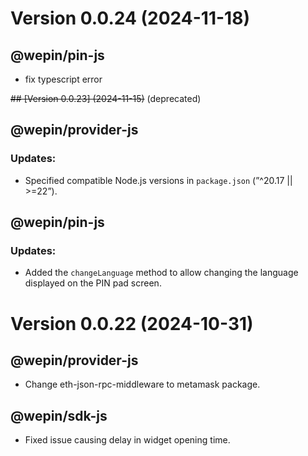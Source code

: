 # Version 0.0.24 (2024-11-18)

## @wepin/pin-js

- fix typescript error

~~## [Version 0.0.23] (2024-11-15)~~ (deprecated)

## @wepin/provider-js

### Updates:

- Specified compatible Node.js versions in `package.json` (”^20.17 || >=22”).

## @wepin/pin-js

### Updates:

- Added the `changeLanguage` method to allow changing the language displayed on the PIN pad screen.

# Version 0.0.22 (2024-10-31)

## @wepin/provider-js

- Change eth-json-rpc-middleware to metamask package.

## @wepin/sdk-js

- Fixed issue causing delay in widget opening time.
